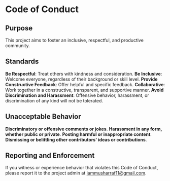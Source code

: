 # Code of Conduct
## Purpose
This project aims to foster an inclusive, respectful, and productive community.

## Standards

 **Be Respectful**: Treat others with kindness and consideration.
 **Be Inclusive**: Welcome everyone, regardless of their background or skill level.
 **Provide Constructive Feedback**: Offer helpful and specific feedback.
 **Collaborative**: Work together in a constructive, transparent, and supportive manner.
 **Avoid Discrimination and Harassment**: Offensive behavior, harassment, or discrimination of any kind will not be tolerated.

 ## Unacceptable Behavior
  **Discriminatory or offensive comments or jokes**.
  **Harassment in any form, whether public or private**.
  **Posting harmful or inappropriate content**.
  **Dismissing or belittling other contributors' ideas or contributions**.

  ## Reporting and Enforcement
If you witness or experience behavior that violates this Code of Conduct, please report it to the project admin at iammusharraf11@gmail.com.
